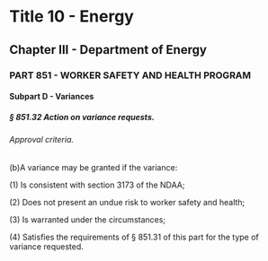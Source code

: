 
# Title 10 - Energy
## Chapter III - Department of Energy
### PART 851 - WORKER SAFETY AND HEALTH PROGRAM
#### Subpart D - Variances
##### § 851.32 Action on variance requests.
###### Approval criteria.

(b)A variance may be granted if the variance:

(1) Is consistent with section 3173 of the NDAA;

(2) Does not present an undue risk to worker safety and health;

(3) Is warranted under the circumstances;

(4) Satisfies the requirements of § 851.31 of this part for the type of variance requested.
